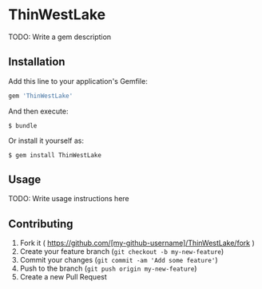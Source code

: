 # ThinWestLake

TODO: Write a gem description

## Installation

Add this line to your application's Gemfile:

```ruby
gem 'ThinWestLake'
```

And then execute:

    $ bundle

Or install it yourself as:

    $ gem install ThinWestLake

## Usage

TODO: Write usage instructions here

## Contributing

1. Fork it ( https://github.com/[my-github-username]/ThinWestLake/fork )
2. Create your feature branch (`git checkout -b my-new-feature`)
3. Commit your changes (`git commit -am 'Add some feature'`)
4. Push to the branch (`git push origin my-new-feature`)
5. Create a new Pull Request
